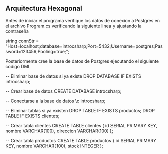 ## Arquitectura Hexagonal

Antes de iniciar el programa verifique los datos de conexion a Postgres en el archivo Program.cs verificando la siguiente linea y ajustando la contraseña

string connStr = "Host=localhost;database=introcsharp;Port=5432;Username=postgres;Password=123456;Pooling=true;";

Posteriormente cree la base de datos de Postgres ejecutando el siguiente codigo DML

-- Eliminar base de datos si ya existe
DROP DATABASE IF EXISTS introcsharp;

-- Crear base de datos
CREATE DATABASE introcsharp;

-- Conectarse a la base de datos
\c introcsharp;

-- Eliminar tablas si ya existen
DROP TABLE IF EXISTS productos;
DROP TABLE IF EXISTS clientes;

-- Crear tabla clientes
CREATE TABLE clientes (
    id SERIAL PRIMARY KEY,
    nombre VARCHAR(100),
    direccion VARCHAR(100)
);

-- Crear tabla productos
CREATE TABLE productos (
    id SERIAL PRIMARY KEY,
    nombre VARCHAR(100),
    stock INTEGER
);